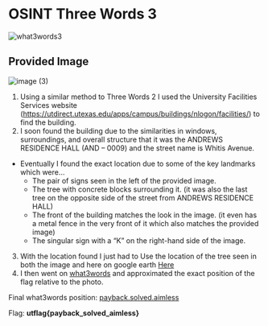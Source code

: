 # OSINT Three Words 3
![what3words3](https://github.com/user-attachments/assets/5388c5f7-e7a1-472d-a867-55284fe50a09)

## Provided Image
![image (3)](https://github.com/user-attachments/assets/1d4a0f18-7049-491c-94ca-2ef7d37e1b1e)

1. Using a similar method to Three Words 2 I used the University Facilities Services website (https://utdirect.utexas.edu/apps/campus/buildings/nlogon/facilities/) to find the building.
2. I soon found the building due to the similarities in windows, surroundings, and overall structure that it was the ANDREWS RESIDENCE HALL (AND – 0009) and the street name is Whitis Avenue.
+ Eventually I found the exact location due to some of the key landmarks which were…
    + The pair of signs seen in the left of the provided image.
    + The tree with concrete blocks surrounding it. (it was also the last tree on the opposite side of    the street from ANDREWS RESIDENCE HALL)
    + The front of the building matches the look in the image. (it even has a metal fence in the very    front of it which also matches the provided image)
    + The singular sign with a “K” on the right-hand side of the image.
3. With the location found I just had to Use the location of the tree seen in both the image and here on google earth [Here](https://earth.google.com/web/search/andrews+residence+building/@30.2878476,-97.74043828,185.14955139a,0d,67.51191976y,51.16392346h,92.65649941t,0r/data=CokBGlsSVQolMHg4NjQ0YjUwODRhOWEyYzVmOjB4MmI2YWM0NDEyMDkzZDcwZBkM1YM4xUk-QCG0AG2rWW9YwCoaYW5kcmV3cyByZXNpZGVuY2UgYnVpbGRpbmcYASABIiYKJAke8mavD0o-QBHVBWcv3Uc-QBlurG1eAG9YwCH-3gmCfG9YwEICCAEiGgoWZ2p0VGR4UWU0MW9XbWwzWFlfQkhEURACQgIIAEoNCP___________wEQAA)
4. I then went on [what3words](what3words.com) and approximated the exact position of the flag relative to the photo.

Final what3words position: [payback.solved.aimless](https://what3words.com/payback.solved.aimless)

Flag: **utflag{payback_solved_aimless}**
